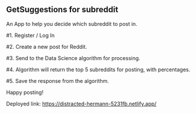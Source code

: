 ## GetSuggestions for subreddit

An App to help you decide which subreddit to post in. 

#1. Register / Log In

#2. Create a new post for Reddit. 

#3. Send to the Data Science algorithm for processing. 

#4. Algorithm will return the top 5 subreddits for posting, with percentages. 

#5. Save the response from the algorithm. 

Happy posting!

Deployed link: https://distracted-hermann-5231fb.netlify.app/
